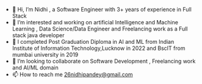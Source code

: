 - 👋 Hi, I’m Nidhi , a Software Engineer with 3+ years of experience in Full Stack
- 👀 I’m interested and working on artificial Intelligence and Machine Learning , Data Science/Data Engineer and Freelancing work as a Full stack java developer
- 🌱 I completed Post Graduation Diploma in AI and ML from Indian Institute of Information Technology,Lucknow in 2022 and BscIT from mumbai university in 2019
- 💞️ I’m looking to collaborate on Software Development , Freelancing work and AI/ML domain
- 📫 How to reach me 26nidhipandey@gmail.com

<!---
nidhipandey26/nidhipandey26 is a ✨ special ✨ repository because its `README.md` (this file) appears on your GitHub profile.
You can click the Preview link to take a look at your changes.
--->
